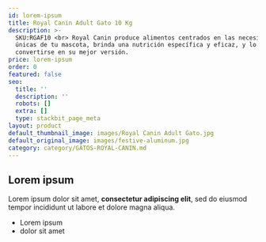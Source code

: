 ```yaml
---
id: lorem-ipsum
title: Royal Canin Adult Gato 10 Kg
description: >-
  SKU:RGAF10 <br> Royal Canin produce alimentos centrados en las necesidades
  únicas de tu mascota, brinda una nutrición específica y eficaz, y lo ayuda a
  convertirse en su mejor versión.
price: lorem-ipsum
order: 0
featured: false
seo:
  title: ''
  description: ''
  robots: []
  extra: []
  type: stackbit_page_meta
layout: product
default_thumbnail_image: images/Royal Canin Adult Gato.jpg
default_original_image: images/festive-aluminum.jpg
category: category/GATOS-ROYAL-CANIN.md
---
```

## Lorem ipsum

Lorem ipsum dolor sit amet, **consectetur adipiscing elit**, sed do eiusmod tempor incididunt ut labore et dolore magna aliqua.

- Lorem ipsum
- dolor sit amet